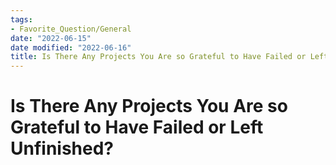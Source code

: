 ```yaml
---
tags:
- Favorite_Question/General
date: "2022-06-15"
date modified: "2022-06-16"
title: Is There Any Projects You Are so Grateful to Have Failed or Left Unfinished?
---
```


# Is There Any Projects You Are so Grateful to Have Failed or Left Unfinished?
